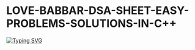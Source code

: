 # LOVE-BABBAR-DSA-SHEET-EASY-PROBLEMS-SOLUTIONS-IN-C++

[![Typing SVG](https://readme-typing-svg.herokuapp.com?font=smallcap&color=FF0404&lines=%E1%B4%9B%CA%9C%C9%AA%EA%9C%B1+%CA%80%E1%B4%87%E1%B4%98%E1%B4%8F%EA%9C%B1%C9%AA%E1%B4%9B%E1%B4%8F%CA%80%CA%8F+%E1%B4%84%E1%B4%8F%C9%B4%E1%B4%9B%E1%B4%80%C9%AA%C9%B4%EA%9C%B1+%E1%B4%87%E1%B4%80%EA%9C%B1%CA%8F+;+%E1%B4%9C%C9%B4%E1%B4%85%E1%B4%87%CA%80%EA%9C%B1%E1%B4%9B%E1%B4%80%C9%B4%E1%B4%85%C9%AA%C9%B4%C9%A2+%EA%9C%B1%E1%B4%8F%CA%9F%E1%B4%9C%E1%B4%9B%C9%AA%E1%B4%8F%C9%B4%EA%9C%B1+%C9%AA%C9%B4+%E1%B4%84%2B%2B+%E1%B4%8F%EA%9C%B0+%CA%9F%E1%B4%8F%E1%B4%A0%E1%B4%87+%CA%99%E1%B4%80%CA%99%CA%99%E1%B4%80%CA%80+%E1%B4%85%EA%9C%B1%E1%B4%80+%EA%9C%B1%CA%9C%E1%B4%87%E1%B4%87%E1%B4%9B+(+%E1%B4%87%E1%B4%80%EA%9C%B1%CA%8F+%E1%B4%98%CA%80%E1%B4%8F%CA%99%CA%9F%E1%B4%87%E1%B4%8D%EA%9C%B1+);+%CA%99%E1%B4%80%CA%99%CA%99%E1%B4%80%CA%80+%E1%B4%85%EA%9C%B1%E1%B4%80+%EA%9C%B1%CA%9C%E1%B4%87%E1%B4%87%E1%B4%9B+(+%E1%B4%87%E1%B4%80%EA%9C%B1%CA%8F+%E1%B4%98%CA%80%E1%B4%8F%CA%99%CA%9F%E1%B4%87%E1%B4%8D%EA%9C%B1+))](https://git.io/typing-svg)
